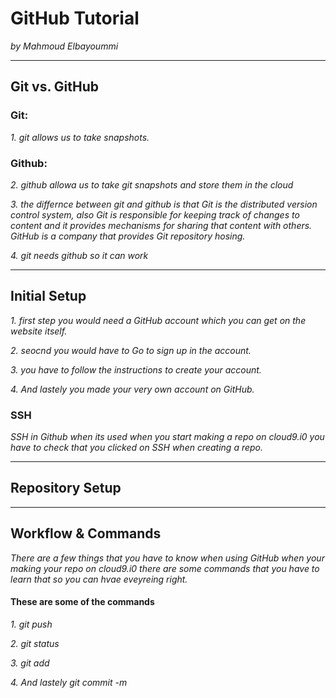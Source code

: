 # GitHub Tutorial

_by Mahmoud Elbayoummi_

---
## Git vs. GitHub

### Git:
_1. git allows us to take snapshots._


### Github:

_2. github allowa us to take git snapshots and store them in the cloud_

_3. the differnce between git and github is that Git is the distributed version control system, also Git is responsible for keeping track of changes to content  and it provides mechanisms for sharing that content with others. GitHub is a company that provides Git repository hosing._

_4. git needs github so it can work_


---
## Initial Setup

_1. first step you would need a GitHub account which you can get on the website itself._

_2. seocnd you would have to Go to sign up in the account._

_3. you have to follow the instructions  to create your account._

_4. And lastely you made your very own account on GitHub._

### SSH

_SSH in Github when its  used when you start making a repo on cloud9.i0 you have to check that you  clicked on SSH when creating a repo._





---
## Repository Setup



---
## Workflow & Commands

_There are a few things that you have to know when using GitHub when your making your repo on cloud9.i0 there are some commands that you have to learn that so you can hvae eveyreing right._

#### These are some of the commands

_1. git push_

_2. git status_

_3. git add_

_4. And lastely git commit -m_
